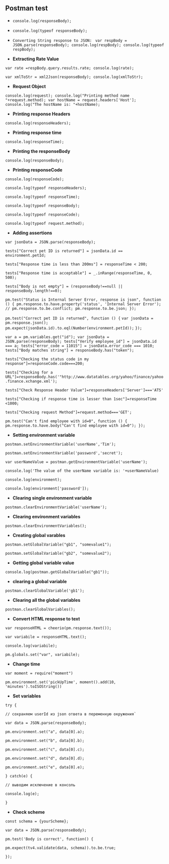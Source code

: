Postman test
--
* `console.log(responseBody);`
* `console.log(typeof responseBody);`
* `Converting String response to JSON: `
`var respBody = JSON.parse(responseBody);
console.log(respBody);
console.log(typeof respBody);`

* **Extracting Rate Value**

`var rate =respBody.query.results.rate;
console.log(rate);`

`var xmlToStr = xml2Json(responseBody);
console.log(xmlToStr);`

* **Request Object**

`console.log(request);
console.log("Printing method name "+request.method);
var hostName = request.headers['Host'];
console.log("The hostName is: "+hostName);`

* **Printing response Headers**

`console.log(responseHeaders);`

* **Printing response time**

`console.log(responseTime);`

* **Printing the responseBody**

`console.log(responseBody);`

* **Printing responseCode**

`console.log(responseCode);`

`console.log(typeof responseHeaders);`

`console.log(typeof responseTime);`

`console.log(typeof responseBody);`

`console.log(typeof responseCode);`

`console.log(typeof request.method);`

* **Adding assertions**

`var jsonData = JSON.parse(responseBody);`

`tests["Correct pet ID is returned"] = jsonData.id == environment.petId;`

`tests["Response time is less than 200ms"] = responseTime < 200;`

`tests["Response time is acceptable"] = _.inRange(responseTime, 0, 500);`

`tests["Body is not empty"] = (responseBody!==null || responseBody.length!==0);`

`pm.test("Status is Internal Server Error, response is json", function () {
    pm.response.to.have.property('status', 'Internal Server Error');
    // pm.response.to.be.conflict;
    pm.response.to.be.json;
});`

`pm.test("Correct pet ID is returned", function () {`
`var jsonData = pm.response.json();`
`pm.expect(jsonData.id).to.eql(Number(environment.petId));`
`});`

`var a = pm.variables.get("id");
var jsonData = JSON.parse(responseBody);
tests["Verify employee_id"] = jsonData.id === a;
tests["error_code = 11015"] = jsonData.error_code === 1010;
tests["Body matches string"] = responseBody.has("token");`

`tests["Checking the status code in my response"]=responseCode.code===200;`

`tests["Checking for a URL"]=responseBody.has('"http://www.datatables.org/yahoo/finance/yahoo.finance.xchange.xml');`

`tests["Check Response Header Value"]=responseHeaders['Server']==='ATS'`

`tests["Checking if response time is lesser than 1sec"]=responseTime <1000;`

`tests["Checking request Method"]=request.method==='GET';`

`pm.test("Can't find employee with id=0", function () {
    pm.response.to.have.body("Can't find employee with id=0");
});`
* **Setting environment variable**

`postman.setEnvironmentVariable('userName','Tim');`

`postman.setEnvironmentVariable('password','secret');`

`var userNameValue = postman.getEnvironmentVariable('userName');`

`console.log('The value of the userName variable is: '+userNameValue)`

`console.log(environment); `

`console.log(environment['password']);`
* **Clearing single environment variable**

`postman.clearEnvironmentVariable('userName');`
* **Clearing environment variables**

`postman.clearEnvironmentVariables();`
* **Creating global varables**

`postman.setGlobalVariable("gb1", "somevalue1");`

`postman.setGlobalVariable("gb2", "somevalue2");`

* **Getting global variable value**

`console.log(postman.getGlobalVariable("gb1"));`
* **clearing a global variable**

`postman.clearGlobalVariable('gb1');`
* **Clearing all the global variables**

`postman.clearGlobalVariables();`

* **Convert HTML response to text**

`var responseHTML = cheerio(pm.response.text());`

`var variabile = responseHTML.text();`

`console.log(variabile);`

`pm.globals.set("var", variabile);`

* **Change time**

`var moment = require("moment")`

`pm.environment.set('pickUpTime', moment().add(10, 'minutes').toISOString())`
* **Set variables**

`try {`

    // сохраняем userId из json ответа в переменную окружения`
    
`var data = JSON.parse(responseBody);`

`pm.environment.set("a", data[0].a);`

`pm.environment.set("b", data[0].b);`

`pm.environment.set("c", data[0].c);`

`pm.environment.set("d", data[0].d);`

`pm.environment.set("e", data[0].e);`

`} catch(e) {`

    // выводим исключение в консоль
    
   `console.log(e);`
    
`}`
* **Check scheme**

`const schema = {yourScheme};`
       
`var data = JSON.parse(responseBody);`
 
`pm.test('Body is correct', function() {`

  `pm.expect(tv4.validate(data, schema)).to.be.true;`
  
`});`
